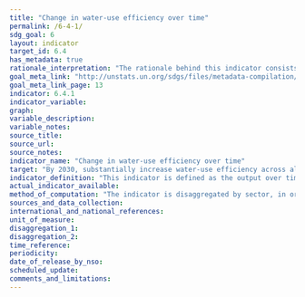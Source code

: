 ```yaml
---
title: "Change in water-use efficiency over time"
permalink: /6-4-1/
sdg_goal: 6
layout: indicator
target_id: 6.4
has_metadata: true
rationale_interpretation: "The rationale behind this indicator consists in providing information on the efficiency of the economic and social usage of water resources, i.e. output generated by the use of water in the different main sectors of the economy, and distribution network losses. Energy production has been disaggregated from the industrial sector due to its specific importance for the general development of a country. \nThe distribution efficiency of water systems is explicitly considered only for the municipal sector, but it is nonetheless implicit within the calculations also for the other sectors, and could be made explicit if needed and where data are available. \nThis indicator addresses specifically the target component 'substantially increase water-use efficiency across all sectors', by measuring the output per unit of water from productive uses of water as well as losses in municipal water use. It does not aim at giving an exhaustive picture of the water utilization in a country. Other indicators, specifically those for Targets 1.1, 1.2, 2.1, 2.2, 5.4, 5.a, 6.1, 6.2, 6.3, 6.5 will complement the information provided by this indicator. In particular, the indicator needs to be combined with the water stress indicator 6.4.2 to provide adequate follow-up of the target formulation. \nTogether, the four sectoral efficiencies provide a measure of overall efficiency in a country. The indicator provides incentives to improve water use efficiency through all sectors, highlighting those sectors where water use efficiency is lagging behind."
goal_meta_link: "http://unstats.un.org/sdgs/files/metadata-compilation/Metadata-Goal-6.pdf"
goal_meta_link_page: 13
indicator: 6.4.1
indicator_variable: 
graph: 
variable_description: 
variable_notes: 
source_title: 
source_url: 
source_notes: 
indicator_name: "Change in water-use efficiency over time"
target: "By 2030, substantially increase water-use efficiency across all sectors and ensure sustainable withdrawals and supply of freshwater to address water scarcity and substantially reduce the number of people suffering from water scarcity."
indicator_definition: "This indicator is defined as the output over time of a given major sector per volume of (net) water withdrawn (showing the trend in water use efficiency). Following ISIC 4 coding, sectors are defined as agriculture, forestry and fishing (ISIC 4-A); manufacturing, constructions, mining and quarrying (ISIC 4-B, 4-C and 4-F); electricity industry (ISIC 4-D); and the municipal sector (ISIC 4-E). \nFor the purpose of this note, the following terminology is used: \n\tWater use: general non-specific term that describes any action through which water provides a service \n\tWater withdrawal: water abstracted from a river, lake, reservoir or aquifer(V) \n\tReturn flow: water returning to a river, lake, reservoir or aquifer (R) \n\tNet water withdrawal: water withdrawn (V) minus return flow (R) \nNote: If no information is available on (R), then only (V) will be used."
actual_indicator_available: 
method_of_computation: "The indicator is disaggregated by sector, in order to allow for different metrics in different sectors. Water efficiency in irrigated agriculture is calculated as the agricultural value added per agricultural (net) water withdrawn, expressed in USD/m3. \nIn formula: Awe = GVAa x (1-Cr)Va-Ra \nWhere: \n\tAwe = Irrigated agriculture water efficiency [USD/m3] \n\tGVAa = Gross value added by agriculture (excluding river and marine fisheries and forestry)[USD] \n\tCr = Proportion of agricultural GVA produced by rainfed agriculture [-] \n\tVa =  Volume of water withdrawn by the agricultural sector (including irrigation, livestock and aquaculture) [m3] \n\tRa = Volume of water returned to the hydrologic system (return flow) [m3] \n\n The volume of water withdrawn by the agricultural sectors (V) is collected at country level through national records and reported in questionnaires, in units of km3/year or million m3/year (see example in AQUASTAT http://www.fao.org/nr/water/aquastat/sets/aq-5yr-quest_eng.xls). Agricultural value added in national currency is obtained from national statistics, converted to USD and deflated to the baseline year 2015. \nThe Cr coefficient can be estimated as Cr= 37%, on the basis of the general FAO assumption on the ratio between rainfed and irrigated yield. More detailed estimations are however possible and encouraged at country level. \nWater efficiency of industries is calculated as the industrial value added per unit of industrial (net) water withdrawn, and expressed in USD/m3. \nIn formula: Iwe = GVAiVi-Ri \nWhere: \n\tIwe = Irrigated water efficiency [USD/m3] \n\tGVAi = Gross value added by industry (excluding energy)[USD] \n\tVi =  Volume of water withdrawn by the industries (excluding energy) [m3] \n\tRi = Volume of water returned to the hydrologic system (return flow) [m3] \n\n Industrial water withdrawal (V) is collected at country level through national records and reported in questionnaires, in units of km3/year or million m3/year (see example in AQUASTAT http://www.fao.org/nr/water/aquastat/sets/aq-5yr-quest_eng.xls). Industrial value added is obtained from national statistics, deflated to the baseline year 2015. Energy (power) water efficiency is calculated as the value added of power production per unit of (net) water withdrawn for energy production, and expressed in MWh/m3. \nIn formula: Ewe = TEPVe-Re \nWhere: \n\tEwe = Energy water efficiency [MWh/m3] \n\tTEP = Total energy production [MWh] \n\tVe =  Volume of water withdrawn for energy production, i.e. for the cooling of power plants (including evaporation from reservoirs created behind dams for hydropower) [m3] \n\tRe = Volume of water returned to the hydrologic system (return flow) [m3] \n\n Volume of water withdrawn for energy production (V) is collected at country level through national records and reported in questionnaires, in units of km3/year or million m3/year (see example in AQUASTAT http://www.fao.org/nr/water/aquastat/sets/aq-5yr-quest_eng.xls). Value added of electricity production is obtained from national statistics, deflated to the baseline year 2015. Municipal water supply efficiency is the ratio between water effectively distributed to the municipal users and the water withdrawn for municipal use by water supply utilities (i.e. distribution efficiency, size of network losses). \nIn formula: Mwe = MudVm \nWhere: \n\tMwe = Municipal water supply efficiency [-] \n\tMud = Water distributed to municipal users [m3] \n\tVm = Volume of water withdrawn by municipal utilities (i.e. the public distribution network) [m3] \nData on volumes of withdrawn and distributed are collected at country level from the municipal supply utilities records."
sources_and_data_collection: 
international_and_national_references: 
unit_of_measure: 
disaggregation_1: 
disaggregation_2: 
time_reference: 
periodicity: 
date_of_release_by_nso: 
scheduled_update: 
comments_and_limitations: 
---
```


